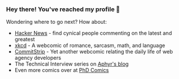 ### Hey there! You've reached my profile 🎉

Wondering where to go next? How about:
 - [Hacker News](https://news.ycombinator.com) - find cynical people commenting on the latest and greatest
 - [xkcd](https://xkcd.com) -  A webcomic of romance, sarcasm, math, and language
 - [CommitStrip](https://www.commitstrip.com) - Yet another webcomic relating the daily life of web agency developers
 - The Technical Interview series on [Aphyr's blog](https://aphyr.com/posts)
 - Even more comics over at [PhD Comics](https://phdcomics.com/)
<!--
**radiantly/radiantly** is a ✨ _special_ ✨ repository because its `README.md` (this file) appears on your GitHub profile.

Here are some ideas to get you started:

- 🔭 I’m currently working on ...
- 🌱 I’m currently learning ...
- 👯 I’m looking to collaborate on ...
- 🤔 I’m looking for help with ...
- 💬 Ask me about ...
- 📫 How to reach me: ...
- 😄 Pronouns: ...
- ⚡ Fun fact: ...
-->
